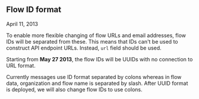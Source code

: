 ## Flow ID format
April 11, 2013

To enable more flexible changing of flow URLs and email addresses, flow IDs will be separated from these. This means that IDs can't be used to construct API endpoint URLs. Instead, `url` field should be used.

Starting from **May 27 2013**, the flow IDs will be UUIDs with no connection to URL format.

Currently messages use ID format separated by colons whereas in flow data, organization and flow name is separated by slash. After UUID format is deployed, we will also change flow IDs to use colons.
